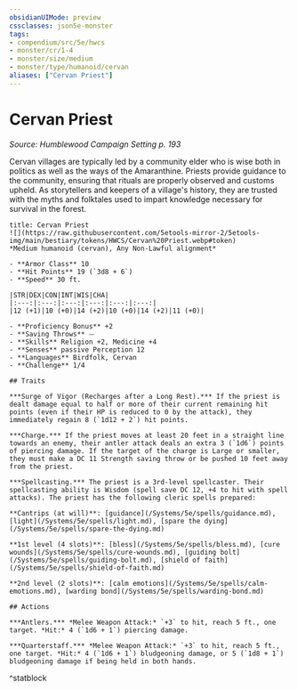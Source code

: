 ```yaml
---
obsidianUIMode: preview
cssclasses: json5e-monster
tags:
- compendium/src/5e/hwcs
- monster/cr/1-4
- monster/size/medium
- monster/type/humanoid/cervan
aliases: ["Cervan Priest"]
---
```

# Cervan Priest
*Source: Humblewood Campaign Setting p. 193*  

Cervan villages are typically led by a community elder who is wise both in politics as well as the ways of the Amaranthine. Priests provide guidance to the community, ensuring that rituals are properly observed and customs upheld. As storytellers and keepers of a village's history, they are trusted with the myths and folktales used to impart knowledge necessary for survival in the forest.

```ad-statblock
title: Cervan Priest
![](https://raw.githubusercontent.com/5etools-mirror-2/5etools-img/main/bestiary/tokens/HWCS/Cervan%20Priest.webp#token)
*Medium humanoid (cervan), Any Non-Lawful alignment*

- **Armor Class** 10
- **Hit Points** 19 (`3d8 + 6`)
- **Speed** 30 ft.

|STR|DEX|CON|INT|WIS|CHA|
|:---:|:---:|:---:|:---:|:---:|:---:|
|12 (+1)|10 (+0)|14 (+2)|10 (+0)|14 (+2)|11 (+0)|

- **Proficiency Bonus** +2
- **Saving Throws** ⏤
- **Skills** Religion +2, Medicine +4
- **Senses** passive Perception 12
- **Languages** Birdfolk, Cervan
- **Challenge** 1/4

## Traits

***Surge of Vigor (Recharges after a Long Rest).*** If the priest is dealt damage equal to half or more of their current remaining hit points (even if their HP is reduced to 0 by the attack), they immediately regain 8 (`1d12 + 2`) hit points.

***Charge.*** If the priest moves at least 20 feet in a straight line towards an enemy, their antler attack deals an extra 3 (`1d6`) points of piercing damage. If the target of the charge is Large or smaller, they must make a DC 11 Strength saving throw or be pushed 10 feet away from the priest.

***Spellcasting.*** The priest is a 3rd-level spellcaster. Their spellcasting ability is Wisdom (spell save DC 12, +4 to hit with spell attacks). The priest has the following cleric spells prepared: 

**Cantrips (at will)**: [guidance](/Systems/5e/spells/guidance.md), [light](/Systems/5e/spells/light.md), [spare the dying](/Systems/5e/spells/spare-the-dying.md)

**1st level (4 slots)**: [bless](/Systems/5e/spells/bless.md), [cure wounds](/Systems/5e/spells/cure-wounds.md), [guiding bolt](/Systems/5e/spells/guiding-bolt.md), [shield of faith](/Systems/5e/spells/shield-of-faith.md)

**2nd level (2 slots)**: [calm emotions](/Systems/5e/spells/calm-emotions.md), [warding bond](/Systems/5e/spells/warding-bond.md)

## Actions

***Antlers.*** *Melee Weapon Attack:* `+3` to hit, reach 5 ft., one target. *Hit:* 4 (`1d6 + 1`) piercing damage.

***Quarterstaff.*** *Melee Weapon Attack:* `+3` to hit, reach 5 ft., one target. *Hit:* 4 (`1d6 + 1`) bludgeoning damage, or 5 (`1d8 + 1`) bludgeoning damage if being held in both hands.
```
^statblock
